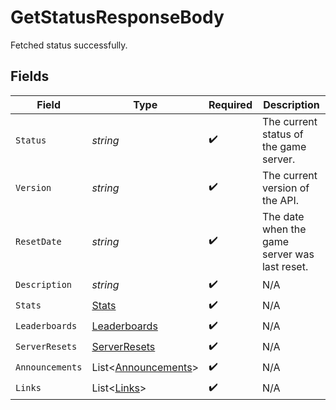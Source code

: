 # GetStatusResponseBody

Fetched status successfully.


## Fields

| Field                                                         | Type                                                          | Required                                                      | Description                                                   |
| ------------------------------------------------------------- | ------------------------------------------------------------- | ------------------------------------------------------------- | ------------------------------------------------------------- |
| `Status`                                                      | *string*                                                      | :heavy_check_mark:                                            | The current status of the game server.                        |
| `Version`                                                     | *string*                                                      | :heavy_check_mark:                                            | The current version of the API.                               |
| `ResetDate`                                                   | *string*                                                      | :heavy_check_mark:                                            | The date when the game server was last reset.                 |
| `Description`                                                 | *string*                                                      | :heavy_check_mark:                                            | N/A                                                           |
| `Stats`                                                       | [Stats](../../Models/Requests/Stats.md)                       | :heavy_check_mark:                                            | N/A                                                           |
| `Leaderboards`                                                | [Leaderboards](../../Models/Requests/Leaderboards.md)         | :heavy_check_mark:                                            | N/A                                                           |
| `ServerResets`                                                | [ServerResets](../../Models/Requests/ServerResets.md)         | :heavy_check_mark:                                            | N/A                                                           |
| `Announcements`                                               | List<[Announcements](../../Models/Requests/Announcements.md)> | :heavy_check_mark:                                            | N/A                                                           |
| `Links`                                                       | List<[Links](../../Models/Requests/Links.md)>                 | :heavy_check_mark:                                            | N/A                                                           |